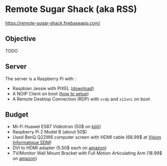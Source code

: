 # Remote Sugar Shack (aka RSS)
https://remote-sugar-shack.firebaseapp.com/

## Objective
TODO

## Server
The server is a Raspberry Pi with :
- Raspbian Jessie with PIXEL ([download](https://www.raspberrypi.org/downloads/raspbian/))
- A NOIP Client on boot ([how to setup](http://www.awesomeweirdness.com/projects-diy/raspberrypi/setup-noip-client-raspberry-pi/))
- A Remote Desktop Connection (RDP) with `xrdp` and `x11vnc` on boot

## Budget
- Mi-Fi Huawei E587 Vidéotron (50$ on [kijiji](http://www.kijiji.ca/))
- Raspberry Pi 2 Model B (about 50$)
- Used BenQ Q22W6 computer screen with HDMI cable (68.99$ at [Vision Informatique SDM](http://www.milleniummicro.ca/fr/visioninfosdm/store))
- DVI to HDMI adapter (5.50$ each on [amazon](https://www.amazon.ca/Rankie-Gold-Plated-Female-Adapter-Converter/dp/B00ZMVGTA2/))
- TV/Monitor Wall Mount Bracket with Full Motion Articulating Arm (18.99$ on [amazon](https://www.amazon.ca/Mounting-Dream-MD2463-Articulating-Extension/dp/B00ZKFRKIU/))
